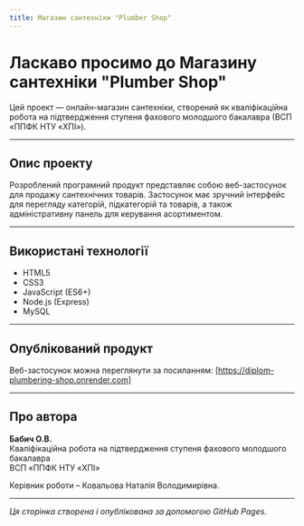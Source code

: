 ```yaml
---
title: Магазин сантехніки "Plumber Shop"
---
```


# Ласкаво просимо до Магазину сантехніки "Plumber Shop"

Цей проект — онлайн-магазин сантехніки, створений як кваліфікаційна  робота на підтвердження ступеня фахового молодшого бакалавра (ВСП «ППФК НТУ «ХПІ»).

---

## Опис проекту

Розроблений програмний продукт представляє собою веб-застосунок для продажу сантехнічних товарів. Застосунок має зручний інтерфейс для перегляду категорій, підкатегорій та товарів, а також адміністративну панель для керування асортиментом.

---

## Використані технології

- HTML5  
- CSS3  
- JavaScript (ES6+)  
- Node.js (Express)  
- MySQL  

---

## Опублікований продукт

Веб-застосунок можна переглянути за посиланням: [https://diplom-plumbering-shop.onrender.com]

---

## Про автора

**Бабич О.В.**  
Кваліфікаційна робота на підтвердження ступеня фахового молодшого бакалавра  
ВСП «ППФК НТУ «ХПІ»

Керівник роботи – Ковальова Наталія Володимирівна.

---

_Ця сторінка створена і опублікована за допомогою GitHub Pages._
